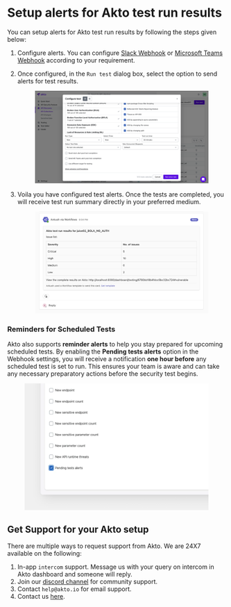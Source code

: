 # Setup alerts for Akto test run results

You can setup alerts for Akto test run results by following the steps given below:

1. Configure alerts. You can configure [Slack Webhook](slack-webhook.md) or [Microsoft Teams Webhook](microsoft-teams-webhook.md) according to your requirement.
2.  Once configured, in the `Run test` dialog box, select the option to send alerts for test results.

    <figure><img src="../.gitbook/assets/test-alerts-1.png" alt=""><figcaption></figcaption></figure>
3.  Voila you have configured test alerts. Once the tests are completed, you will receive test run summary directly in your preferred medium.

    <figure><img src="../.gitbook/assets/test-alerts-2.png" alt=""><figcaption></figcaption></figure>

### Reminders for Scheduled Tests

Akto also supports **reminder alerts** to help you stay prepared for upcoming scheduled tests. By enabling the **Pending tests alerts** option in the Webhook settings, you will receive a notification **one hour before** any scheduled test is set to run. This ensures your team is aware and can take any necessary preparatory actions before the security test begins.

<figure><img src="../.gitbook/assets/image (1) (1) (1).png" alt=""><figcaption></figcaption></figure>

## Get Support for your Akto setup

There are multiple ways to request support from Akto. We are 24X7 available on the following:

1. In-app `intercom` support. Message us with your query on intercom in Akto dashboard and someone will reply.
2. Join our [discord channel](https://www.akto.io/community) for community support.
3. Contact `help@akto.io` for email support.
4. Contact us [here](https://www.akto.io/contact-us).
